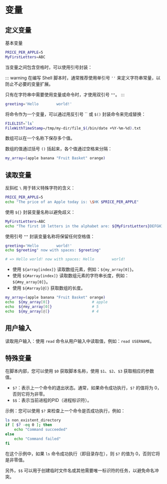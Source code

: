 # 变量

## 定义变量

基本变量

```sh
PRICE_PER_APPLE=5
MyFirstLetters=ABC
```

当变量之间包含空格时，可以使用引号封装：

::: warning
在编写 Shell 脚本时，通常推荐使用单引号 `''` 来定义字符串常量，以防止不必要的变量扩展。

只有在字符串中需要使用变量或命令时，才使用双引号 `""`。
:::

```sh
greeting='Hello        world!'
```

将命令作为一个变量，可以通过用反引号 \`\` 或 `$()` 封装命令来完成替换：

```sh
FILELIST=`ls`
FileWithTimeStamp=/tmp/my-dir/file_$(/bin/date +%Y-%m-%d).txt
```

数组可以在一个名称下保存多个值。

数组的值通过括号 `()` 括起来，各个值通过空格来分隔：

```sh
my_array=(apple banana "Fruit Basket" orange)
```

## 读取变量

反斜杠 `\` 用于转义特殊字符的含义：

```sh
PRICE_PER_APPLE=5
echo "The price of an Apple today is: \$HK $PRICE_PER_APPLE"
```

使用 `${}` 封装变量名称以避免歧义：

```sh
MyFirstLetters=ABC
echo "The first 10 letters in the alphabet are: ${MyFirstLetters}DEFGHIJ"
```

使用引号 `""` 封装变量名称将保留任何空格值：

```sh
greeting='Hello        world!'
echo $greeting" now with spaces: $greeting"

# => Hello world! now with spaces: Hello        world!
```

- 使用 `${array[index]}` 读取数组元素，例如：`${my_array[0]}`。
- 使用 `${#array[index]}` 读取数组元素的字符串长度，例如：`${#my_array[0]}`。
- 使用 `${#array[@]}` 获取数组的长度。

```sh
my_array=(apple banana "Fruit Basket" orange)
echo  ${my_array[0]}                   # apple
echo  ${#my_array[0]}                  # 5
echo  ${my_array[@]}                   # 4
```

## 用户输入

读取用户输入：使用 `read` 命令从用户输入中读取值，例如：`read USERNAME`。

## 特殊变量

在脚本内部，您可以使用 `$0` 获取脚本名称，使用 `$1`、`$2`、`$3` 获取相应的参数值。

- `$?`：表示上一个命令的退出状态。通常，如果命令成功执行，`$?` 的值将为 0，否则它将为非零。
- `$$`：表示当前进程的PID（进程标识符）。

示例：您可以使用 `$?` 来检查上一个命令是否成功执行，例如：

```sh
ls non_existent_directory
if [ $? -eq 0 ]; then
    echo "Command succeeded"
else
    echo "Command failed"
fi
```

在这个示例中，如果 `ls` 命令成功执行（即目录存在），则 `$?` 的值为 0，否则它将是非零值。

另外，`$$` 可以用于创建临时文件名或其他需要唯一标识符的任务，以避免命名冲突。
